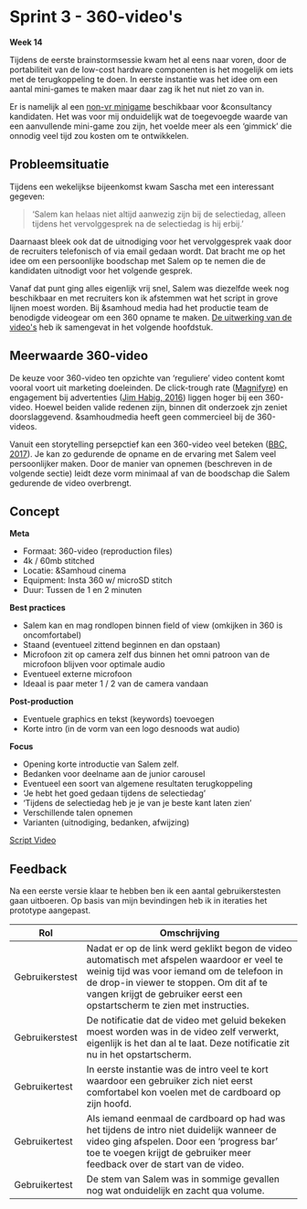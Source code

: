 # Sprint 3 - 360-video's

**Week 14**

Tijdens de eerste brainstormsessie kwam het al eens naar voren, door de portabiliteit van de low-cost hardware componenten is het mogelijk om iets met de terugkoppeling te doen. In eerste instantie was het idee om een aantal mini-games te maken maar daar zag ik het nut niet zo van in.

Er is namelijk al een [non-vr minigame](https://career.samhoud.com/playthegame) beschikbaar voor &consultancy kandidaten. Het was voor mij onduidelijk wat de toegevoegde waarde van een aanvullende mini-game zou zijn, het voelde meer als een ‘gimmick’ die onnodig veel tijd zou kosten om te ontwikkelen.

## Probleemsituatie
Tijdens een wekelijkse bijeenkomst kwam Sascha met een interessant gegeven:
> ‘Salem kan helaas niet altijd aanwezig zijn bij de selectiedag, alleen tijdens het vervolggesprek na de selectiedag is hij erbij.’

Daarnaast bleek ook dat de uitnodiging voor het vervolggesprek vaak door de recruiters telefonisch of via email gedaan wordt. Dat bracht me op het idee om een persoonlijke boodschap met Salem op te nemen die de kandidaten uitnodigt voor het volgende gesprek.

Vanaf dat punt ging alles eigenlijk vrij snel, Salem was diezelfde week nog beschikbaar en met recruiters kon ik afstemmen wat het script in grove lijnen moest worden. Bij &samhoud media had het productie team de benodigde videogear om een 360 opname te maken. [De uitwerking van de video's](https://productbiografie.dandevri.es/prototyping/VIDEO.html) heb ik samengevat in het volgende hoofdstuk.

## Meerwaarde 360-video

De keuze voor 360-video ten opzichte van ‘reguliere’ video content komt vooral voort uit marketing doeleinden. De click-trough rate ([Magnifyre](http://magnifyre.com/360-degree-video-case-study/)) en engagement bij advertenties ([Jim Habig, 2016](https://www.thinkwithgoogle.com/advertising-channels/video/360-video-advertising/)) liggen hoger bij een 360-video. Hoewel beiden valide redenen zijn, binnen dit onderzoek zjn zeniet doorslaggevend. &samhoudmedia heeft geen commercieel bij de 360-videos.

Vanuit een storytelling persepctief kan een 360-video veel beteken ([BBC, 2017](http://www.bbc.co.uk/academy/en/articles/art20160307115255835)). Je kan zo gedurende de opname en de ervaring met Salem veel persoonlijker maken. Door de manier van opnemen (beschreven in de volgende sectie) leidt deze vorm minimaal af van de boodschap die Salem gedurende de video overbrengt.

## Concept

**Meta**
* Formaat: 360-video (reproduction files)
* 4k / 60mb stitched
* Locatie: &Samhoud cinema
* Equipment: Insta 360 w/ microSD stitch
* Duur: Tussen de 1 en 2 minuten

**Best practices**
* Salem kan en mag rondlopen binnen field of view (omkijken in 360 is oncomfortabel)
* Staand (eventueel zittend beginnen en dan opstaan)
* Microfoon zit op camera zelf dus binnen het omni patroon van de microfoon blijven voor optimale audio
* Eventueel externe microfoon
* Ideaal is paar meter  1 / 2 van de camera vandaan

**Post-production**
* Eventuele graphics en tekst (keywords) toevoegen
* Korte intro (in de vorm van een logo desnoods wat audio)

**Focus**
* Opening korte introductie van Salem zelf.
* Bedanken voor deelname aan de junior carousel
* Eventueel een soort van algemene resultaten terugkoppeling
* ‘Je hebt het goed gedaan tijdens de selectiedag’
* ‘Tijdens de selectiedag heb je je van je beste kant laten zien’ 
* Verschillende talen opnemen
* Varianten (uitnodiging, bedanken, afwijzing)

[Script Video](https://docs.google.com/document/d/10bOCglwTpg0AAVYfKB-HXGt_Z3fEmSjtW56G7NQXtkY/edit?usp=sharing)

## Feedback
Na een eerste versie klaar te hebben ben ik een aantal gebruikerstesten gaan uitboeren. Op basis van mijn bevindingen heb ik in iteraties het prototype aangepast.

| Rol | Omschrijving |
|-|-|
| Gebruikerstest | Nadat er op de link werd geklikt begon de video automatisch met afspelen waardoor er veel te weinig tijd was voor iemand om de telefoon in de drop-in viewer te stoppen. Om dit af te vangen krijgt de gebruiker eerst een opstartscherm te zien met instructies. |
| Gebruikerstest | De notificatie dat de video met geluid bekeken moest worden was in de video zelf verwerkt, eigenlijk is het dan al te laat. Deze notificatie zit nu in het opstartscherm. |
| Gebruikertest | In eerste instantie was de intro veel te kort waardoor een gebruiker zich niet eerst comfortabel kon voelen met de cardboard op zijn hoofd. |
| Gebruikertest | Als iemand eenmaal de cardboard op had was het tijdens de intro niet duidelijk wanneer de video ging afspelen. Door een ‘progress bar’ toe te voegen krijgt de gebruiker meer feedback over de start van de video. |
| Gebruikertest | De stem van Salem was in sommige gevallen nog wat onduidelijk en zacht qua volume. |